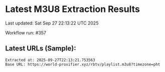 # Latest M3U8 Extraction Results

Last updated: Sat Sep 27 22:13:22 UTC 2025

Workflow run: #357

## Latest URLs (Sample):
```
Extracted at: 2025-09-27T22:13:21.753563
Base URL: https://world-proxifier.xyz/rbtv/playlist.m3u8?timezone=pht

```
